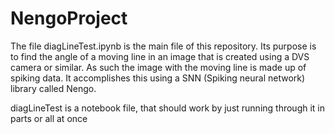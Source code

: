 # NengoProject
The file diagLineTest.ipynb is the main file of this repository.
Its purpose is to find the angle of a moving line in an image that is created using a DVS camera or similar. As such the image with the moving line is made up of spiking data. 
It accomplishes this using a SNN (Spiking neural network) library called Nengo. 

diagLineTest is a notebook file, that should work by just running through it in parts or all at once
